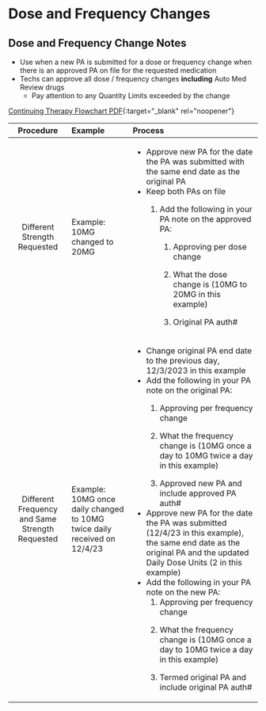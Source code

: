 # Dose and Frequency Changes

## Dose and Frequency Change Notes
- Use when a new PA is submitted for a dose or frequency change when there is an approved PA on file for the requested medication  
- Techs can approve all dose / frequency changes **including** Auto Med Review drugs
  - Pay attention to any Quantity Limits exceeded by the change

[Continuing Therapy Flowchart PDF](https://mygainwell-my.sharepoint.com/:b:/g/personal/emily_reinhart_gainwelltechnologies_com/EWiP5ZNS24NMvTvXpHh_r-MBvzlKu647A0WInMyz4NFFQg?e=rEBnlw){:target="_blank" rel="noopener"}




    
| Procedure | Example | Process |
|:---:|:---|:---|
| Different Strength Requested | Example: 10MG changed to 20MG | <ul><li>Approve new PA for the date the PA was submitted with the same end date as the original PA </li></ol></ol><li>Keep both PAs on file​ </li><ol><li>Add the following in your PA note on the approved PA: </li><ol><li>Approving per dose change </li><ol></ol><li>What the dose change is (10MG to 20MG in this example)  </li><ol></ol><li>Original PA auth#    |
| Different Frequency and Same Strength Requested | Example: 10MG once daily changed to 10MG twice daily received on 12/4/23  | <ul><li>Change original PA end date to the previous day, 12/3/2023 in this example​ </li></ol></ol><li>Add the following in your PA note on the original PA:  </li><ol><li>Approving per frequency change  </li><ol></ol><li>What the frequency change is (10MG once a day to 10MG twice a day in this example)  </li><ol></ol><li>Approved new PA and include approved PA auth#   </li></ol><li>Approve new PA for the date the PA was submitted (12/4/23 in this example), the same end date as the original PA and the updated Daily Dose Units (2 in this example)  </li></ol><li>Add the following in your PA note on the new PA: <ol><li>Approving per frequency change </li><ol></ol><li>What the frequency change is (10MG once a day to 10MG twice a day in this example) </li><ol></ol><li>Termed original PA and include original PA auth#    |


